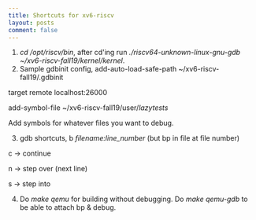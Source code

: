 ```yaml
---
title: Shortcuts for xv6-riscv
layout: posts
comment: false
---
```

1. *cd /opt/riscv/bin*, after cd'ing run *./riscv64-unknown-linux-gnu-gdb ~/xv6-riscv-fall19/kernel/kernel*.
2. Sample gdbinit config,
add-auto-load-safe-path ~/xv6-riscv-fall19/.gdbinit

target remote localhost:26000

add-symbol-file ~/xv6-riscv-fall19/user/_lazytests_

Add symbols for whatever files you want to debug.

3. gdb shortcuts, 
b *filename:line_number* (but bp in file at file number)

c -> continue

n -> step over (next line)

s -> step into

4. Do *make qemu* for building without debugging. Do *make qemu-gdb* to be able to attach bp & debug.
